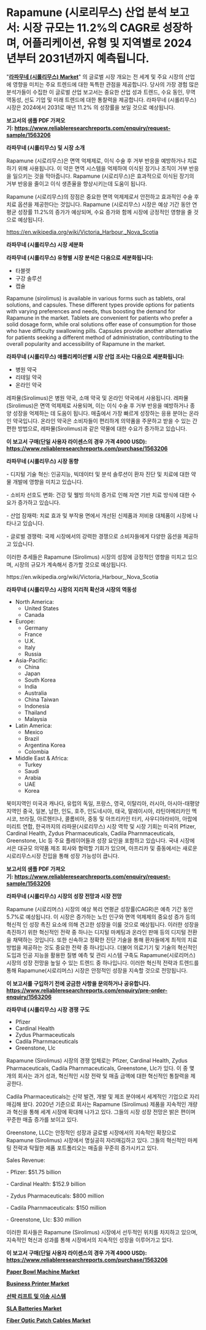 <p><h1>Rapamune (시로리무스) 산업 분석 보고서: 시장 규모는 11.2%의 CAGR로 성장하며, 어플리케이션, 유형 및 지역별로 2024년부터 2031년까지 예측됩니다.</h1></p><p>"<strong><a href="https://www.reliableresearchreports.com/rapamune-sirolimus--r1563206">라파무네 (시롤리무스) Market</a></strong>" 의 글로벌 시장 개요는 전 세계 및 주요 시장의 산업에 영향을 미치는 주요 트렌드에 대한 독특한 관점을 제공합니다. 당사의 가장 경험 많은 분석가들이 수집한 이 글로벌 산업 보고서는 중요한 산업 성과 트렌드, 수요 동인, 무역 역동성, 선도 기업 및 미래 트렌드에 대한 통찰력을 제공합니다. 라파무네 (시롤리무스) 시장은 2024에서 2031로 매년 11.2% 의 성장률을 보일 것으로 예상됩니다.</p>
<p><strong>보고서의 샘플 PDF 가져오기:&nbsp;<a href="https://www.reliableresearchreports.com/enquiry/request-sample/1563206">https://www.reliableresearchreports.com/enquiry/request-sample/1563206</a></strong></p>
<p><strong>라파무네 (시롤리무스) 및 시장 소개</strong></p>
<p><p>Rapamune (시로리무스)은 면역 억제제로, 이식 수술 후 거부 반응을 예방하거나 치료하기 위해 사용됩니다. 이 약은 면역 시스템을 억제하여 이식된 장기나 조직이 거부 반응을 일으키는 것을 막아줍니다. Rapamune (시로리무스)은 효과적으로 이식된 장기의 거부 반응을 줄이고 이식 생존율을 향상시키는데 도움이 됩니다.</p><p>Rapamune (시로리무스)의 장점은 중요한 면역 억제제로서 안전하고 효과적인 수술 후 치료 옵션을 제공한다는 것입니다. Rapamune (시로리무스) 시장은 예상 기간 동안 연평균 성장률 11.2%의 증가가 예상되며, 수요 증가와 함께 시장에 긍정적인 영향을 줄 것으로 예상됩니다.</p></p>
<p><a href="https://en.wikipedia.org/wiki/Victoria_Harbour,_Nova_Scotia">https://en.wikipedia.org/wiki/Victoria_Harbour,_Nova_Scotia</a></p>
<p><strong>라파무네 (시롤리무스) 시장 세분화</strong></p>
<p><strong>라파무네 (시롤리무스) 유형별 시장 분석은 다음으로 세분화됩니다:</strong></p>
<p><ul><li>타블렛</li><li>구강 솔루션</li><li>캡슐</li></ul></p>
<p><p>Rapamune (sirolimus) is available in various forms such as tablets, oral solutions, and capsules. These different types provide options for patients with varying preferences and needs, thus boosting the demand for Rapamune in the market. Tablets are convenient for patients who prefer a solid dosage form, while oral solutions offer ease of consumption for those who have difficulty swallowing pills. Capsules provide another alternative for patients seeking a different method of administration, contributing to the overall popularity and accessibility of Rapamune in the market.</p></p>
<p><strong>라파무네 (시롤리무스) 애플리케이션별 시장 산업 조사는 다음으로 세분화됩니다:</strong></p>
<p><ul><li>병원 약국</li><li>리테일 약국</li><li>온라인 약국</li></ul></p>
<p><p>레파뮬(Sirolimus)은 병원 약국, 소매 약국 및 온라인 약국에서 사용됩니다. 레파뮬(Sirolimus)은 면역 억제제로 사용되며, 이는 이식 수술 후 거부 반응을 예방하거나 종양 성장을 억제하는 데 도움이 됩니다. 매출에서 가장 빠르게 성장하는 응용 분야는 온라인 약국입니다. 온라인 약국은 소비자들이 편리하게 의약품을 주문하고 받을 수 있는 간편한 방법으로, 레파뮬(Sirolimus)과 같은 약물에 대한 수요가 증가하고 있습니다.</p></p>
<p><strong>이 보고서 구매(단일 사용자 라이센스의 경우 가격 4900 USD): <a href="https://www.reliableresearchreports.com/purchase/1563206">https://www.reliableresearchreports.com/purchase/1563206</a></strong></p>
<p><strong>라파무네 (시롤리무스) 시장 동향</strong></p>
<p><p>- 디지털 기술 혁신: 인공지능, 빅데이터 및 분석 솔루션이 환자 진단 및 치료에 대한 약물 개발에 영향을 미치고 있습니다.</p><p>- 소비자 선호도 변화: 건강 및 웰빙 의식의 증가로 인해 자연 기반 치료 방식에 대한 수요가 증가하고 있습니다.</p><p>- 산업 잠재력: 치료 효과 및 부작용 면에서 개선된 신제품과 저비용 대체품이 시장에 나타나고 있습니다.</p><p>- 글로벌 경쟁력: 국제 시장에서의 강력한 경쟁으로 소비자들에게 다양한 옵션을 제공하고 있습니다.</p><p>이러한 추세들은 Rapamune (Sirolimus) 시장의 성장에 긍정적인 영향을 미치고 있으며, 시장의 규모가 계속해서 증가할 것으로 예상됩니다.</p></p>
<p>https://en.wikipedia.org/wiki/Victoria_Harbour,_Nova_Scotia</p>
<p><strong>라파무네 (시롤리무스) 시장의 지리적 확산과 시장의 역동성</strong></p>
<p><ul>
    <li>
        North America:
        <ul>
            <li>United States</li>
            <li>Canada</li>
        </ul>
    </li>
    <li>
        Europe:
        <ul>
            <li>Germany</li>
            <li>France</li>
            <li>U.K.</li>
            <li>Italy</li>
            <li>Russia</li>
        </ul>
    </li>
    <li>
        Asia-Pacific:
        <ul>
            <li>China</li>
            <li>Japan</li>
            <li>South Korea</li>
            <li>India</li>
            <li>Australia</li>
            <li>China Taiwan</li>
            <li>Indonesia</li>
            <li>Thailand</li>
            <li>Malaysia</li>
        </ul>
    </li>
    <li>
        Latin America:
        <ul>
            <li>Mexico</li>
            <li>Brazil</li>
            <li>Argentina Korea</li>
            <li>Colombia</li>
        </ul>
    </li>
    <li>
        Middle East & Africa:
        <ul>
            <li>Turkey</li>
            <li>Saudi</li>
            <li>Arabia</li>
            <li>UAE</li>
            <li>Korea</li>
        </ul>
    </li>
    </ul></p>
<p><p>북미지역인 미국과 캐나다, 유럽의 독일, 프랑스, 영국, 이탈리아, 러시아, 아시아-태평양지역인 중국, 일본, 남한, 인도, 호주, 인도네시아, 태국, 말레이시아, 라틴아메리카인 멕시코, 브라질, 아르헨티나, 콜롬비아, 중동 및 아프리카인 터키, 사우디아라비아, 아랍에미리트 연합, 한국까지의 라파뮨(시로리무스) 시장 역학 및 시장 기회는 미국의 Pfizer, Cardinal Health, Zydus Pharmaceuticals, Cadila Pharnmaceuticals, Greenstone, Llc 등 주요 플레이어들과 성장 요인을 포함하고 있습니다. 국내 시장에서은 대규모 의약품 제조 회사와 협력할 기회가 있으며, 아프리카 및 중동에서는 새로운 시로리무스시장 진입을 통해 성장 가능성이 큽니다.</p></p>
<p><strong>보고서의 샘플 PDF 가져오기:&nbsp;<a href="https://www.reliableresearchreports.com/enquiry/request-sample/1563206">https://www.reliableresearchreports.com/enquiry/request-sample/1563206</a></strong></p>
<p><strong>라파무네 (시롤리무스) 시장의 성장 전망과 시장 전망</strong></p>
<p><p>Rapamune (시로리머스) 시장의 예상 복리 연평균 성장률(CAGR)은 예측 기간 동안 5.7%로 예상됩니다. 이 시장은 증가하는 노인 인구와 면역 억제제의 중요성 증가 등의 혁신적 인 성장 촉진 요소에 의해 견고한 성장을 이룰 것으로 예상됩니다. 이러한 성장을 촉진하기 위한 혁신적인 전략 중 하나는 디지털 마케팅과 온라인 판매 등의 디지털 전환을 채택하는 것입니다. 또한 신속하고 정확한 진단 기술을 통해 환자들에게 최적의 치료 방법을 제공하는 것도 중요한 전략 중 하나입니다. 더불어 의료기기 및 기술의 혁신적인 도입과 인공 지능을 활용한 질병 예측 및 관리 시스템 구축도 Rapamune(시로리머스) 시장의 성장 전망을 높일 수 있는 트렌드 중 하나입니다. 이러한 혁신적 전략과 트렌드를 통해 Rapamune(시로리머스) 시장은 안정적인 성장을 지속할 것으로 전망됩니다.</p></p>
<p><strong>이 보고서를 구입하기 전에 궁금한 사항을 문의하거나 공유합니다. <a href="https://www.reliableresearchreports.com/enquiry/pre-order-enquiry/1563206">https://www.reliableresearchreports.com/enquiry/pre-order-enquiry/1563206</a></strong></p>
<p><strong>라파무네 (시롤리무스) 시장 경쟁 구도</strong></p>
<p><ul><li>Pfizer</li><li>Cardinal Health</li><li>Zydus Pharmaceuticals</li><li>Cadila Pharnmaceuticals</li><li>Greenstone, Llc</li></ul></p>
<p><p>Rapamune (Sirolimus) 시장의 경쟁 업체로는 Pfizer, Cardinal Health, Zydus Pharmaceuticals, Cadila Pharnmaceuticals, Greenstone, Llc가 있다. 이 중 몇 개의 회사는 과거 성과, 혁신적인 시장 전략 및 매출 금액에 대한 혁신적인 통찰력을 제공한다.</p><p>Cadila Pharmaceuticals는 신약 발견, 개발 및 제조 분야에서 세계적인 기업으로 자리매김해 왔다. 2020년 기준으로 회사는 Rapamune (Sirolimus) 제품을 지속적인 개량과 혁신을 통해 세계 시장에 확대해 나가고 있다. 그들의 시장 성장 전망은 밝은 편이며 꾸준한 매출 증가를 보이고 있다.</p><p>Greenstone, LLC는 안정적인 성장과 글로벌 시장에서의 지속적인 확장으로 Rapamune (Sirolimus) 시장에서 명실공히 자리매김하고 있다. 그들의 혁신적인 마케팅 전략과 탁월한 제품 포트폴리오는 매출을 꾸준히 증가시키고 있다.</p><p>Sales Revenue:</p><p>- Pfizer: $51.75 billion</p><p>- Cardinal Health: $152.9 billion</p><p>- Zydus Pharmaceuticals: $800 million</p><p>- Cadila Pharnmaceuticals: $150 million</p><p>- Greenstone, Llc: $30 million</p><p>이러한 회사들은 Rapamune (Sirolimus) 시장에서 선두적인 위치를 차지하고 있으며, 지속적인 혁신과 성과를 통해 시장에서의 지속적인 성장을 이루어가고 있다.</p></p>
<p><strong>이 보고서 구매(단일 사용자 라이센스의 경우 가격 4900 USD): <a href="https://www.reliableresearchreports.com/purchase/1563206">https://www.reliableresearchreports.com/purchase/1563206</a></strong></p>
<p><strong><p><a href="https://medium.com/@charles.fisher4346/global-paper-bowl-machine-market-opportunities-and-forecast-for-period-from-2024-to-2031-84c2ed185f45">Paper Bowl Machine Market</a></p><p><a href="https://medium.com/@charles.fisher4346/insights-into-the-business-printer-market-size-which-is-expanding-with-a-4-2-cagr-from-2024-2031-66bfd7b88ee9">Business Printer Market</a></p><p><a href="https://github.com/sougarounis/Market-Research-Report-List-5/blob/main/486040988370.md">선박 리프트 및 이송 시스템</a></p><p><a href="https://www.linkedin.com/pulse/strategic-insights-global-sla-batteries-market-trends-35ywe?trackingId=BJpmA%2BysRFS7G3cf6K21bw%3D%3D">SLA Batteries Market</a></p><p><a href="https://www.linkedin.com/pulse/navigating-global-fiber-optic-patch-cables-market-landscape-bnzae?trackingId=ufmqtfh%2FR5m%2FoV%2BjYLuxUg%3D%3D">Fiber Optic Patch Cables Market</a></p></strong></p>
<p></p>